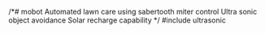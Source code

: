 /*# mobot
Automated lawn care using sabertooth miter control
Ultra sonic object avoidance
Solar recharge capability
*/
#include ultrasonic
